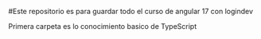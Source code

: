 #Este repositorio es para guardar todo el curso de angular 17 con logindev

Primera carpeta es lo conocimiento basico de TypeScript
